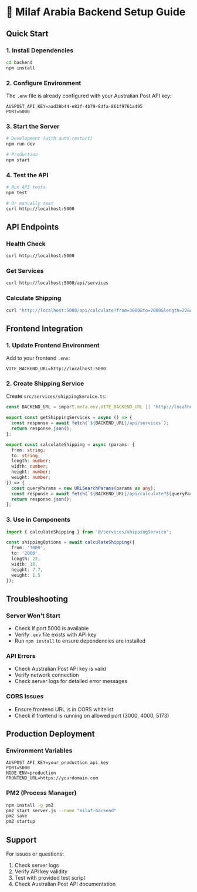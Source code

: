# 🚀 Milaf Arabia Backend Setup Guide

## Quick Start

### 1. Install Dependencies
```bash
cd backend
npm install
```

### 2. Configure Environment
The `.env` file is already configured with your Australian Post API key:
```env
AUSPOST_API_KEY=aad38b44-e83f-4b79-8dfa-861f9761a495
PORT=5000
```

### 3. Start the Server
```bash
# Development (with auto-restart)
npm run dev

# Production
npm start
```

### 4. Test the API
```bash
# Run API tests
npm test

# Or manually test
curl http://localhost:5000
```

## API Endpoints

### Health Check
```bash
curl http://localhost:5000
```

### Get Services
```bash
curl http://localhost:5000/api/services
```

### Calculate Shipping
```bash
curl "http://localhost:5000/api/calculate?from=3000&to=2000&length=22&width=16&height=7.7&weight=1.5"
```

## Frontend Integration

### 1. Update Frontend Environment
Add to your frontend `.env`:
```env
VITE_BACKEND_URL=http://localhost:5000
```

### 2. Create Shipping Service
Create `src/services/shippingService.ts`:
```typescript
const BACKEND_URL = import.meta.env.VITE_BACKEND_URL || 'http://localhost:5000';

export const getShippingServices = async () => {
  const response = await fetch(`${BACKEND_URL}/api/services`);
  return response.json();
};

export const calculateShipping = async (params: {
  from: string;
  to: string;
  length: number;
  width: number;
  height: number;
  weight: number;
}) => {
  const queryParams = new URLSearchParams(params as any);
  const response = await fetch(`${BACKEND_URL}/api/calculate?${queryParams}`);
  return response.json();
};
```

### 3. Use in Components
```typescript
import { calculateShipping } from '@/services/shippingService';

const shippingOptions = await calculateShipping({
  from: '3000',
  to: '2000', 
  length: 22,
  width: 16,
  height: 7.7,
  weight: 1.5
});
```

## Troubleshooting

### Server Won't Start
- Check if port 5000 is available
- Verify `.env` file exists with API key
- Run `npm install` to ensure dependencies are installed

### API Errors
- Check Australian Post API key is valid
- Verify network connection
- Check server logs for detailed error messages

### CORS Issues
- Ensure frontend URL is in CORS whitelist
- Check if frontend is running on allowed port (3000, 4000, 5173)

## Production Deployment

### Environment Variables
```env
AUSPOST_API_KEY=your_production_api_key
PORT=5000
NODE_ENV=production
FRONTEND_URL=https://yourdomain.com
```

### PM2 (Process Manager)
```bash
npm install -g pm2
pm2 start server.js --name "milaf-backend"
pm2 save
pm2 startup
```

## Support

For issues or questions:
1. Check server logs
2. Verify API key validity
3. Test with provided test script
4. Check Australian Post API documentation
















